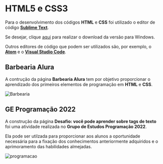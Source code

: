 # HTML5 e CSS3

Para o desenvolvimento dos códigos **HTML** e **CSS** foi utilizado o editor de código **[Sublime Text](https://www.sublimetext.com/)**.

Se desejar, clique [aqui](https://www.sublimetext.com/download_thanks?target=win-x64) para realizar o download da versão para Windows.

Outros editores de código que podem ser utilizados são, por exemplo, o **[Atom](https://atom.io/)** e o **[Visual Studio Code](https://code.visualstudio.com/)**.

## Barbearia Alura

A contrução da página **Barbearia Alura** tem por objetivo proporcionar o aprendizado dos primeiros elementos de programação em **HTML** e **CSS**.

![Barbearia](https://user-images.githubusercontent.com/100809861/184420865-6d4f8056-7944-4354-8df5-d55a9fb678a6.png)

## GE Programação 2022

A construção da página **Desafio: você pode aprender sobre tags de texto** foi uma atividade realizada no **Grupo de Estudos Programação 2022**.

Ela pode ser utilzada para proporcionar aos alunos a oportunidade necessária para a fixação dos conhecimentos anteriormente adquiridos e o aprimoramento das habilidades almejadas.

![programacao](https://user-images.githubusercontent.com/100809861/184421176-57456c80-2f24-46df-8ee9-9e92ec8003f6.png)
